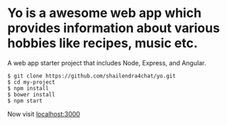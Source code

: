 # Yo is a awesome web app which provides information about various hobbies like recipes, music etc.

A web app starter project that includes Node, Express, and Angular.

```
$ git clone https://github.com/shailendra4chat/yo.git
$ cd my-project
$ npm install
$ bower install
$ npm start
```

Now visit [localhost:3000](http://localhost:3000/)

